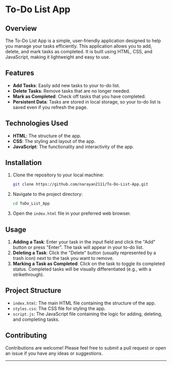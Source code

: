 # To-Do List App

## Overview
The To-Do List App is a simple, user-friendly application designed to help you manage your tasks efficiently. This application allows you to add, delete, and mark tasks as completed. It is built using HTML, CSS, and JavaScript, making it lightweight and easy to use.

## Features
- **Add Tasks**: Easily add new tasks to your to-do list.
- **Delete Tasks**: Remove tasks that are no longer needed.
- **Mark as Completed**: Check off tasks that you have completed.
- **Persistent Data**: Tasks are stored in local storage, so your to-do list is saved even if you refresh the page.

## Technologies Used
- **HTML**: The structure of the app.
- **CSS**: The styling and layout of the app.
- **JavaScript**: The functionality and interactivity of the app.

## Installation
1. Clone the repository to your local machine:
    ```bash
    git clone https://github.com/narayan2111/To-Do-List-App.git
    ```
2. Navigate to the project directory:
    ```bash
    cd ToDo_List_App
    ```
3. Open the `index.html` file in your preferred web browser.

## Usage
1. **Adding a Task**: Enter your task in the input field and click the "Add" button or press "Enter". The task will appear in your to-do list.
2. **Deleting a Task**: Click the "Delete" button (usually represented by a trash icon) next to the task you want to remove.
3. **Marking a Task as Completed**: Click on the task to toggle its completed status. Completed tasks will be visually differentiated (e.g., with a strikethrough).

## Project Structure
- `index.html`: The main HTML file containing the structure of the app.
- `styles.css`: The CSS file for styling the app.
- `script.js`: The JavaScript file containing the logic for adding, deleting, and completing tasks.

## Contributing
Contributions are welcome! Please feel free to submit a pull request or open an issue if you have any ideas or suggestions.


---
